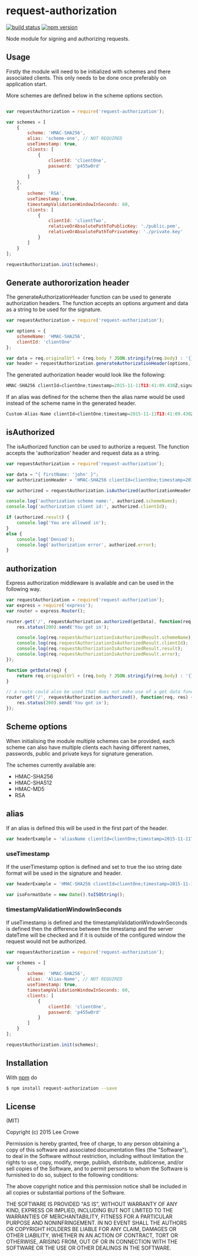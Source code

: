 # request-authorization

[![build status](https://travis-ci.org/croweman/request-authorization.svg)](https://travis-ci.org/croweman/request-authorization) [![npm version](https://badge.fury.io/js/request-authorization.svg)](https://www.npmjs.com/package/request-authorization)


Node module for signing and authorizing requests.

## Usage

Firstly the module will need to be initialized with schemes and there associated clients.  This only needs to be done once preferably on application start.

More schemes are defined below in the scheme options section.

```js

var requestAuthorization = require('request-authorization');

var schemes = [
    {
        scheme: 'HMAC-SHA256',
        alias: 'scheme-one', // NOT REQUIRED
        useTimestamp: true,
        clients: [
            {
                clientId: 'clientOne',
                password: 'p455w0rd'
            }
        ]
    },
    {
        scheme: 'RSA',
        useTimestamp: true,
        timestampValidationWindowInSeconds: 60,
        clients: [
            {
                clientId: 'clientTwo',
                relativeOrAbsolutePathToPublicKey: './public.pem',
                relativeOrAbsolutePathToPrivateKey: './private.key'
            }
        ]
    }
];

requestAuthorization.init(schemes);

```

## Generate authororization header

The generateAuthorizationHeader function can be used to generate authorization headers.  The function accepts an options argument and data as a string to be used for the signature.

```js
var requestAuthorization = require('request-authorization');

var options = {
    schemeName: 'HMAC-SHA256',
    clientId: 'clientOne'
};

var data = req.originalUrl + (req.body ? JSON.stringify(req.body) : '{}');
var header = requestAuthorization.generateAuthorizationHeader(options, data);
```

The generated authorization header would look like the following:

```js
HMAC-SHA256 clientId=clientOne;timestamp=2015-11-11T13:41:09.430Z;signature=cCqTvX6CZDv1N00QUP1lsvzSO6SFawQHz1bTHCeBnyA=
```

If an alias was defined for the scheme then the alias name would be used instead of the scheme name in the generated header.

```js
Custom-Alias-Name clientId=clientOne;timestamp=2015-11-11T13:41:09.430Z;signature=cCqTvX6CZDv1N00QUP1lsvzSO6SFawQHz1bTHCeBnyA=
``````

## isAuthorized

The isAuthorized function can be used to authorize a request.  The function accepts the 'authorization' header and request data as a string.

```js
var requestAuthorization = require('request-authorization');

var data = "{ firstName: 'john' }";
var authorizationHeader = 'HMAC-SHA256 clientId=clientOne;timestamp=2015-11-05T12:12:35.675Z;signature=8+OIZQiZBqdBx5CGzVyMMfNhXPbhz2szJX2WqWrun5U=';

var authorized = requestAuthorization.isAuthorized(authorizationHeader, data);

console.log('authorization scheme name:', authorized.schemeName);
console.log('authorization client id:', authorized.clientId);

if (authorized.result) {
    console.log('You are allowed in');
}
else {
    console.log('Denied');
    console.log('authorization error', authorized.error);
}
```
## authorization

Express authorization middleware is available and can be used in the following way.

```js
var requestAuthorization = require('request-authorization');
var express = require('express');
var router = express.Router();

router.get('/', requestAuthorization.authorized(getData), function(req, res) {
	res.status(200).send('You got in');

	console.log(req.requestAuthorizationIsAuthorizedResult.schemeName);
	console.log(req.requestAuthorizationIsAuthorizedResult.clientId);
	console.log(req.requestAuthorizationIsAuthorizedResult.result);
	console.log(req.requestAuthorizationIsAuthorizedResult.error);
});

function getData(req) {
    return req.originalUrl + (req.body ? JSON.stringify(req.body) : '{}');
}

// a route could also be used that does not make use of a get data function
router.get('/', requestAuthorization.authorized(), function(req, res) {
	res.status(200).send('You got in');
});
```

## Scheme options

When initialising the module multiple schemes can be provided, each scheme can also have multiple clients each having different names, passwords, public and private keys for  signature generation.

The schemes currently available are:

- HMAC-SHA256
- HMAC-SHA512
- HMAC-MD5
- RSA

## alias

If an alias is defined this will be used in the first part of the header.

```js
var headerExample = 'aliasName clientId=clientOne;timestamp=2015-11-11T13:41:09.430Z;signature=cCqTvX6CZDv1N00QUP1lsvzSO6SFawQHz1bTHCeBnyA='
```

### useTimestamp

If the userTimestamp option is defined and set to true the iso string date format will be used in the signature and header.

```js
var headerExample = 'HMAC-SHA256 clientId=clientOne;timestamp=2015-11-11T13:41:09.430Z;signature=cCqTvX6CZDv1N00QUP1lsvzSO6SFawQHz1bTHCeBnyA='

var isoFormatDate = new Date().toISOString();
```

### timestampValidationWindowInSeconds

If useTimestamp is defined and the timestampValidationWindowInSeconds is defined then the difference between the timestamp and the server dateTime will be checked and if it is outside of the configured window the request would not be authorized.

```js
var requestAuthorization = require('request-authorization');

var schemes = [
    {
        scheme: 'HMAC-SHA256',
        alias: 'Alias-Name', // NOT REQUIRED
        useTimestamp: true,
        timestampValidationWindowInSeconds: 60,
        clients: [
            {
                clientId: 'clientOne',
                password: 'p455w0rd'
            }
        ]
    }
];

requestAuthorization.init(schemes);
```

## Installation

With [npm](http://npmjs.org) do

```bash
$ npm install request-authorization --save
```

## License

(MIT)

Copyright (c) 2015 Lee Crowe

Permission is hereby granted, free of charge, to any person obtaining a copy of
this software and associated documentation files (the "Software"), to deal in
the Software without restriction, including without limitation the rights to
use, copy, modify, merge, publish, distribute, sublicense, and/or sell copies
of the Software, and to permit persons to whom the Software is furnished to do
so, subject to the following conditions:

The above copyright notice and this permission notice shall be included in all
copies or substantial portions of the Software.

THE SOFTWARE IS PROVIDED "AS IS", WITHOUT WARRANTY OF ANY KIND, EXPRESS OR
IMPLIED, INCLUDING BUT NOT LIMITED TO THE WARRANTIES OF MERCHANTABILITY,
FITNESS FOR A PARTICULAR PURPOSE AND NONINFRINGEMENT. IN NO EVENT SHALL THE
AUTHORS OR COPYRIGHT HOLDERS BE LIABLE FOR ANY CLAIM, DAMAGES OR OTHER
LIABILITY, WHETHER IN AN ACTION OF CONTRACT, TORT OR OTHERWISE, ARISING FROM,
OUT OF OR IN CONNECTION WITH THE SOFTWARE OR THE USE OR OTHER DEALINGS IN THE
SOFTWARE.
